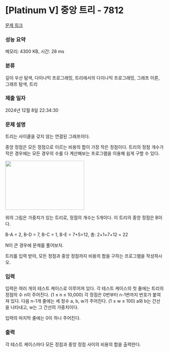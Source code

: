 # [Platinum V] 중앙 트리 - 7812 

[문제 링크](https://www.acmicpc.net/problem/7812) 

### 성능 요약

메모리: 4300 KB, 시간: 28 ms

### 분류

깊이 우선 탐색, 다이나믹 프로그래밍, 트리에서의 다이나믹 프로그래밍, 그래프 이론, 그래프 탐색, 트리

### 제출 일자

2024년 12월 8일 22:34:30

### 문제 설명

<p>트리는 사이클을 갖지 않는 연결된 그래프이다.</p>

<p>중앙 정점은 모든 정점으로 이르는 비용의 합이 가장 작은 정점이다. 트리의 정점 개수가 작은 경우에는 모든 경우의 수를 다 계산해보는 프로그램을 이용해 쉽게 구할 수 있다.</p>

<p><img alt="" src="https://www.acmicpc.net/upload/images/treemedian.gif" style="height:156px; opacity:0.9; width:250px"></p>

<p>위의 그림은 가중치가 있는 트리로, 정점의 개수는 5개이다. 이 트리의 중앙 정점은 B이다.</p>

<p>B-A = 2, B-D = 7, B-C = 1, B-E = 7+5=12, 총: 2+1+7+12 = 22</p>

<p>N이 큰 경우에 문제를 풀어보자.</p>

<p>트리를 입력 받아, 모든 정점과 중앙 정점까지 비용의 합을 구하는 프로그램을 작성하시오.</p>

### 입력 

 <p>입력은 여러 개의 테스트 케이스로 이루어져 있다. 각 테스트 케이스의 첫 줄에는 트리의 정점의 수 n이 주어진다. (1 ≤ n ≤ 10,000) 각 정점은 0번부터 n-1번까지 번호가 붙여져 있다. 다음 n-1개 줄에는 세 정수 a, b, w가 주어진다. (1 ≤ w ≤ 100) a와 b는 간선을 나타내고, w는 그 간선의 가중치이다.</p>

<p>입력의 마지막 줄에는 0이 하나 주어진다.</p>

### 출력 

 <p>각 테스트 케이스마다 모든 정점과 중앙 정점 사이의 비용의 합을 출력한다.</p>

